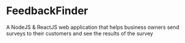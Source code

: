 # FeedbackFinder
A NodeJS &amp; ReactJS web application that helps business owners send surveys to their customers and see the results of the survey
